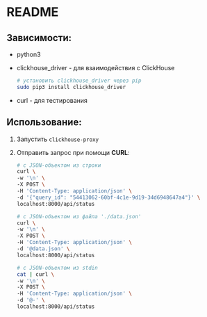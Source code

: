 README
======

Зависимости:
------------

- python3

- clickhouse_driver - для взаимодействия с ClickHouse

  ```sh
  # установить clickhouse_driver через pip
  sudo pip3 install clickhouse_driver
  ```

- curl - для тестирования

Использование:
--------------

1. Запустить `clickhouse-proxy`

2. Отправить запрос при помощи **CURL**:

   ```sh
   # с JSON-объектом из строки
   curl \
   -w '\n' \
   -X POST \
   -H 'Content-Type: application/json' \
   -d '{"query_id": "54413062-60bf-4c1e-9d19-34d6948647a4"}' \
   localhost:8000/api/status
   
   # с JSON-объектом из файла './data.json'
   curl \
   -w '\n' \
   -X POST \
   -H 'Content-Type: application/json' \
   -d '@data.json' \
   localhost:8000/api/status

   # с JSON-объектом из stdin
   cat | curl \
   -w '\n' \
   -X POST \
   -H 'Content-Type: application/json' \
   -d '@-' \
   localhost:8000/api/status
   ```

